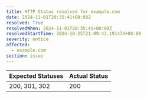 ```yaml
---
title: HTTP Status resolved for example.com
date: 2024-11-01T20:35:41+00:00Z
resolved: True
resolvedWhen: 2024-11-01T20:35:41+00:00Z
resolvedStartTime: 2024-10-25T21:09:43.191474+00:00
severity: notice
affected:
  - example.com
section: issue
---
```


| Expected Statuses | Actual Status  |
|-------------------|----------------|
| 200, 301, 302 | 200 |
